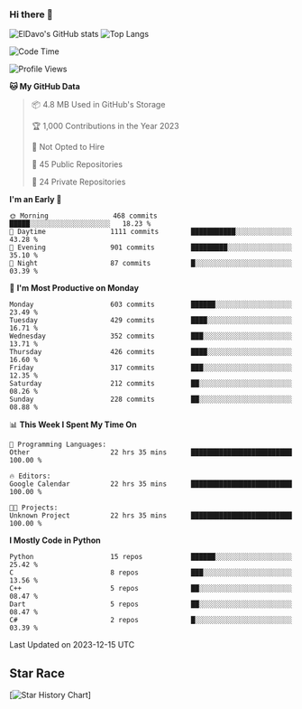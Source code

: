 ### Hi there 👋
![ElDavo's GitHub stats](https://github-readme-stats.vercel.app/api?username=ElDavoo&show_icons=true&theme=chartreuse-dark)
![Top Langs](https://github-readme-stats.vercel.app/api/top-langs/?username=ElDavoo&theme=chartreuse-dark&layout=compact)

<!--START_SECTION:waka-->
![Code Time](http://img.shields.io/badge/Code%20Time-681%20hrs%2025%20mins-blue)

![Profile Views](http://img.shields.io/badge/Profile%20Views-8-blue)

**🐱 My GitHub Data** 

> 📦 4.8 MB Used in GitHub's Storage 
 > 
> 🏆 1,000 Contributions in the Year 2023
 > 
> 🚫 Not Opted to Hire
 > 
> 📜 45 Public Repositories 
 > 
> 🔑 24 Private Repositories 
 > 
**I'm an Early 🐤** 

```text
🌞 Morning                468 commits         █████░░░░░░░░░░░░░░░░░░░░   18.23 % 
🌆 Daytime                1111 commits        ███████████░░░░░░░░░░░░░░   43.28 % 
🌃 Evening                901 commits         █████████░░░░░░░░░░░░░░░░   35.10 % 
🌙 Night                  87 commits          █░░░░░░░░░░░░░░░░░░░░░░░░   03.39 % 
```
📅 **I'm Most Productive on Monday** 

```text
Monday                   603 commits         ██████░░░░░░░░░░░░░░░░░░░   23.49 % 
Tuesday                  429 commits         ████░░░░░░░░░░░░░░░░░░░░░   16.71 % 
Wednesday                352 commits         ███░░░░░░░░░░░░░░░░░░░░░░   13.71 % 
Thursday                 426 commits         ████░░░░░░░░░░░░░░░░░░░░░   16.60 % 
Friday                   317 commits         ███░░░░░░░░░░░░░░░░░░░░░░   12.35 % 
Saturday                 212 commits         ██░░░░░░░░░░░░░░░░░░░░░░░   08.26 % 
Sunday                   228 commits         ██░░░░░░░░░░░░░░░░░░░░░░░   08.88 % 
```


📊 **This Week I Spent My Time On** 

```text
💬 Programming Languages: 
Other                    22 hrs 35 mins      █████████████████████████   100.00 % 

🔥 Editors: 
Google Calendar          22 hrs 35 mins      █████████████████████████   100.00 % 

🐱‍💻 Projects: 
Unknown Project          22 hrs 35 mins      █████████████████████████   100.00 % 
```

**I Mostly Code in Python** 

```text
Python                   15 repos            ██████░░░░░░░░░░░░░░░░░░░   25.42 % 
C                        8 repos             ███░░░░░░░░░░░░░░░░░░░░░░   13.56 % 
C++                      5 repos             ██░░░░░░░░░░░░░░░░░░░░░░░   08.47 % 
Dart                     5 repos             ██░░░░░░░░░░░░░░░░░░░░░░░   08.47 % 
C#                       2 repos             █░░░░░░░░░░░░░░░░░░░░░░░░   03.39 % 
```




 Last Updated on 2023-12-15 UTC
<!--END_SECTION:waka-->

## Star Race

[![Star History Chart](https://api.star-history.com/svg?repos=ElDavoo/WhatsApp-Crypt14-Crypt15-Decrypter,ElDavoo/TuringOS,EliteAndroidApps/WhatsApp-Crypt12-Decrypter,KnugiHK/Whatsapp-Chat-Exporter&type=Date)]
